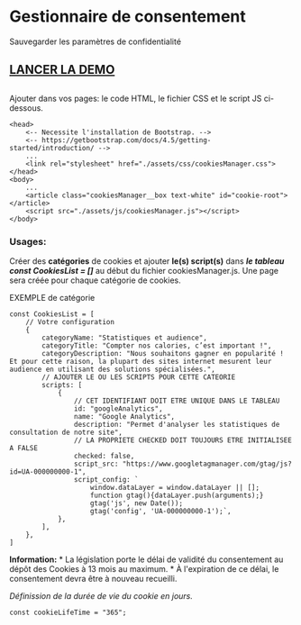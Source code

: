 # Gestionnaire de consentement
Sauvegarder les paramètres de confidentialité
## [LANCER LA DEMO](https://ricou12.github.io/Gestionnaire-de-consentement/)

##
Ajouter dans vos pages: le code HTML, le fichier CSS et le script JS ci-dessous.

    <head>
        <-- Necessite l'installation de Bootstrap. -->
        <-- https://getbootstrap.com/docs/4.5/getting-started/introduction/ -->
        ...
        <link rel="stylesheet" href="./assets/css/cookiesManager.css"> 
    </head>
    <body>
        ...
        <article class="cookiesManager__box text-white" id="cookie-root"></article>
        <script src="./assets/js/cookiesManager.js"></script>
    </body>
  


### Usages: 
Créer des **catégories** de cookies et ajouter **le(s) script(s)** dans ***le tableau const CookiesList = []*** au début du fichier cookiesManager.js.
Une page sera créée pour chaque catégorie de cookies.

EXEMPLE de catégorie

    const CookiesList = [
        // Votre configuration
        {
            categoryName: "Statistiques et audience",
            categoryTitle: "Compter nos calories, c’est important !",
            categoryDescription: "Nous souhaitons gagner en popularité ! Et pour cette raison, la plupart des sites internet mesurent leur audience en utilisant des solutions spécialisées.",
            // AJOUTER LE OU LES SCRIPTS POUR CETTE CATEORIE
            scripts: [
                {
                    // CET IDENTIFIANT DOIT ETRE UNIQUE DANS LE TABLEAU
                    id: "googleAnalytics",
                    name: "Google Analytics",
                    description: "Permet d'analyser les statistiques de consultation de notre site",
                    // LA PROPRIETE CHECKED DOIT TOUJOURS ETRE INITIALISEE A FALSE
                    checked: false,
                    script_src: "https://www.googletagmanager.com/gtag/js?id=UA-000000000-1",
                    script_config: `
                        window.dataLayer = window.dataLayer || [];
                        function gtag(){dataLayer.push(arguments);}
                        gtag('js', new Date());
                        gtag('config', 'UA-000000000-1');`,
                },
            ],
        },
    ]


**Information:**
    * La législation porte le délai de validité du consentement au dépôt des Cookies à 13 mois au maximum.
    * À l'expiration de ce délai, le consentement devra être à nouveau recueilli.
 
*Définission de la durée de vie du cookie en jours.*
    
    const cookieLifeTime = "365";
